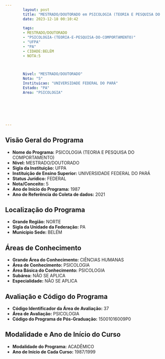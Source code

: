 ```yaml
---
        layout: post
        title: "MESTRADO/DOUTORADO em PSICOLOGIA (TEORIA E PESQUISA DO COMPORTAMENTO) na UFPA  "
        date: 2023-12-18 00:10:42
     
        tags:
        - MESTRADO/DOUTORADO
        - "PSICOLOGIA-(TEORIA-E-PESQUISA-DO-COMPORTAMENTO)"
        - "UFPA"
        - "PA"
        - CIDADE:BELÉM
        - NOTA:5
        
       

        Nivel: "MESTRADO/DOUTORADO"
        Nota: "5"
        Instituicao: "UNIVERSIDADE FEDERAL DO PARÁ"
        Estado: "PA"
        Area: "PSICOLOGIA"
        
        
        
        
        
        
---
```

## Visão Geral do Programa
- **Nome do Programa:** PSICOLOGIA (TEORIA E PESQUISA DO COMPORTAMENTO)
- **Nível:** MESTRADO/DOUTORADO
- **Sigla da Instituição:** UFPA
- **Instituição de Ensino Superior:** UNIVERSIDADE FEDERAL DO PARÁ
- **Status Jurídico:** FEDERAL
- **Nota/Conceito:** 5
- **Ano de Início do Programa:** 1987
- **Ano de Referência do Coleta de dados:** 2021

## Localização do Programa
- **Grande Região:** NORTE
- **Sigla da Unidade da Federação:** PA
- **Município Sede:** BELÉM

## Áreas de Conhecimento
- **Grande Área do Conhecimento:** CIÊNCIAS HUMANAS
- **Área de Conhecimento:** PSICOLOGIA
- **Área Básica do Conhecimento:** PSICOLOGIA
- **Subárea:** NÃO SE APLICA
- **Especialidade:** NÃO SE APLICA

## Avaliação e Código do Programa
- **Código Identificador da Área de Avaliação:** 37
- **Área de Avaliação:** PSICOLOGIA
- **Código do Programa de Pós-Graduação:** 15001016009P0


## Modalidade e Ano de Início do Curso
- **Modalidade do Programa:** ACADÊMICO
- **Ano de Início de Cada Curso:** 1987/1999
